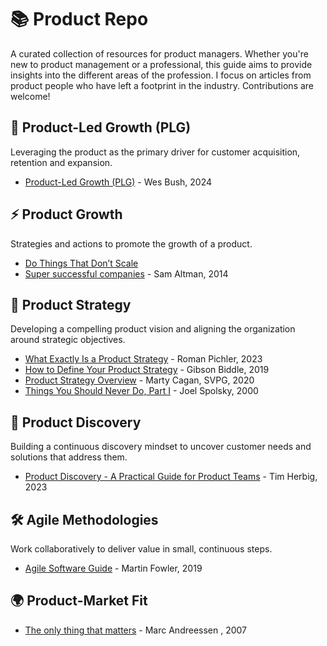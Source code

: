 # 📚 Product Repo
A curated collection of resources for product managers. Whether you're new to product management or a professional, this guide aims to provide insights into the different areas of the profession. I focus on articles from product people who have left a footprint in the industry. Contributions are welcome!

## 🌱 Product-Led Growth (PLG)
Leveraging the product as the primary driver for customer acquisition, retention and expansion.
* [Product-Led Growth (PLG)](https://productled.com/blog/product-led-growth-definition) - Wes Bush, 2024

## ⚡ Product Growth
Strategies and actions to promote the growth of a product.
* [Do Things That Don’t Scale](https://www.paulgraham.com/ds.html)
* [Super successful companies](https://blog.samaltman.com/super-successful-companies) - Sam Altman, 2014

## 🧭 Product Strategy
Developing a compelling product vision and aligning the organization around strategic objectives.
* [What Exactly Is a Product Strategy](https://www.romanpichler.com/blog/what-is-a-product-strategy/) - Roman Pichler, 2023
* [How to Define Your Product Strategy](https://gibsonbiddle.medium.com/intro-to-product-strategy-60bdf72b17e3) - Gibson Biddle, 2019
* [Product Strategy Overview](https://www.svpg.com/product-strategy-overview/) - Marty Cagan, SVPG, 2020
* [Things You Should Never Do, Part I](https://www.joelonsoftware.com/2000/04/06/things-you-should-never-do-part-i/) - Joel Spolsky, 2000

## 🔎 Product Discovery
Building a continuous discovery mindset to uncover customer needs and solutions that address them.
* [Product Discovery - A Practical Guide for Product Teams](https://herbig.co/product-discovery/) - Tim Herbig, 2023

## 🛠️ Agile Methodologies
Work collaboratively to deliver value in small, continuous steps.
* [Agile Software Guide](https://martinfowler.com/agile.html) - Martin Fowler, 2019

## 🌍 Product-Market Fit
* [The only thing that matters](https://pmarchive.com/guide_to_startups_part4.html) - Marc Andreessen , 2007
